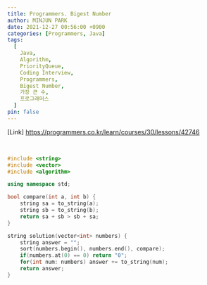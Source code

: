 ```yaml
---
title: Programmers. Bigest Number
author: MINJUN PARK
date: 2021-12-27 00:56:00 +0900
categories: [Programmers, Java]
tags:
  [
    Java,
    Algorithm,
    PriorityQueue,
    Coding Interview,
    Programmers,
    Bigest Number,
    가장 큰 수,
    프로그래머스
  ]
pin: false
---
```


[Link] <https://programmers.co.kr/learn/courses/30/lessons/42746>

<br>

```c++
#include <string>
#include <vector>
#include <algorithm>

using namespace std;

bool compare(int a, int b) {
    string sa = to_string(a);
    string sb = to_string(b);
    return sa + sb > sb + sa;
}

string solution(vector<int> numbers) {
    string answer = "";
    sort(numbers.begin(), numbers.end(), compare);
    if(numbers.at(0) == 0) return "0";
    for(int num: numbers) answer += to_string(num);
    return answer;
}
```
